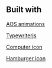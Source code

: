 ## Built with

<a href="https://github.com/michalsnik/aos">AOS animations</a>

<a href="https://github.com/tameemsafi/typewriterjs">Typewriterjs</a>

<a href="https://www.flaticon.com/free-icons/computer" title="computer icons">Computer icon</a>

<a href="https://www.flaticon.com/free-icons/hamburger" title="hamburger icons">Hamburger icon</a>